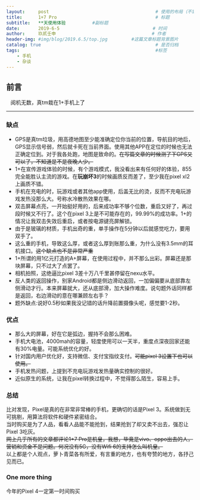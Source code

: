 ```yaml
---
layout:     post   				                        # 使用的布局（不需要改）
title:      1+7 Pro   			            	        # 标题 
subtitle:   **天使用体验          #副标题
date:       2019-6-5            				       # 时间
author:     玖贰壬申					            	# 作者
header-img: #img/blog/2019.6.5/top.jpg 	       #这篇文章标题背景图片
catalog: true 					                     	# 是否归档
tags:							                     	#标签
    - 手机
    - 杂谈
---
```



## 前言
&nbsp;&nbsp; 阅机无数，真tm栽在1+手机上了

---


### 缺点
- GPS是真tm垃圾，用高德地图至少能准确定位你当前的位置，导航目的地后，GPS显示信号弱，然后就卡死在当前界面。使用其他APP在定位的时候也无法正确定位到。对于我各处跑，地图是致命的。~~在写篇文章的时候测了下GPS又可以了，不知道是不是夜晚人少。~~
- 1+在宣传游戏体验的时候，有个游戏模式，我没看出来有任何好的体验，855完全能胜认主流的游戏。在**玩崩坏3**的时候画质反而差了，至少我在pixel xl2上画质不错。
- 手机在充电的时，玩游戏或者其他app使用，后盖无比的烫，反而不充电玩游戏发热没那么大。号称水冷散热效果在哪。
- 双击屏幕点亮，一开始挺好用的，后来成功率不够个位数，重启又好了，再过段时候又不行了。这个在pixel 3上是不可能存在的，99.99%的成功率。1+的情况让我双击失效后重启，或者按电源键亮屏解锁。
- 由于是玻璃的材质，手机出奇的重，单手操作在5分钟以后就感觉吃力，要用双手了。
- 这么重的手机，导致这么厚，或者这么厚到账那么重，为什么没有3.5mm的耳机接口。~~这个缺点也不是非常严重~~
- 1+所谓的用1亿元打造的A+屏幕，在使用过程中，并不那么出彩。屏幕还是那块屏幕，只不过大了点罢了。
- 相机拍照，这绝逼比pixel 3差十万八千里甚停留在nexu水平。
- 反人类的返回操作，别家Android都是侧边滑动返回，一加偏偏要从底部靠左侧滑动才行。本来屏幕就大，还从底部滑，加大操作难度。说句题外话同样都是返回，右边滑动的意在哪兼顾左右手？
- 题外缺点:说好0.5秒如果我没记错的话升降前置摄像头呢，感觉要1-2秒。




### 优点
- 那么大的屏幕，好在它是弧边，握持不会那么困难。
- 手机大电池，4000mah的容量，轻度使用可以一天半，重度点深夜回家还能有30%电量。可能系统优化的好。
- 针对国内用户优化好，支持微信、支付宝指纹支付。~~可能pixel 3设置下也可以使用。~~
- 手机发热问题，上提到不充电玩游戏发热量确实控制的很好。
- 近似原生的系统，让我在pixel转换过程中，不觉得那么陌生，容易上手。


### 总结
比对发现，Pixel是真的在非常非常棒的手机，更确切的话是Pixel 3。系统做到无可挑剔，用算法将软件和硬件紧密结合。<br>
当时购买是为了人品，看看人品能不能抢到，结果抢到了却又卖不出去，强忍让Pixel 3吃灰。<br>
~~网上几乎所有的文章都评论1+7 Pro是机皇，我想，毕竟是vivo、oppo出去的人，营销和资金不是问题。何况没有5G，没有Wifi 6的支持怎么叫机皇。~~<br>以上都是个人观点，萝卜青菜各有所爱，有言重的地方，也有夸赞的地方，各抒己见而已。

###  One more thing
今年的Pixel 4一定第一时间购买





